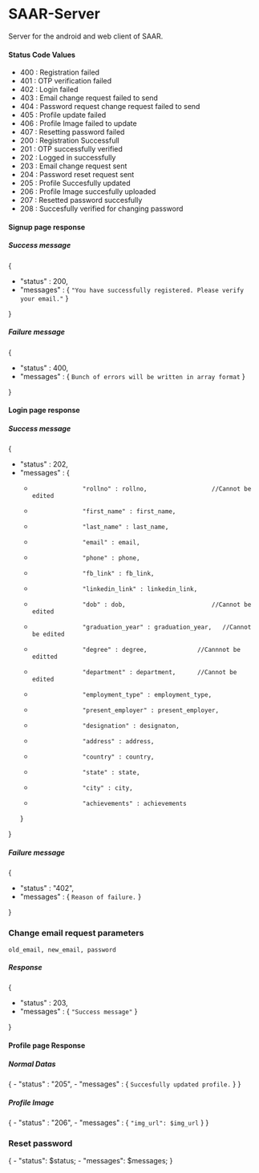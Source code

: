 # SAAR-Server
Server for the android and web client of SAAR.

#### Status Code Values

- 400 : Registration failed
- 401 : OTP verification failed
- 402 : Login failed
- 403 : Email change request failed to send
- 404 : Password request change request failed to send
- 405 : Profile update failed
- 406 : Profile Image failed to update
- 407 : Resetting password failed
- 200 : Registration Successfull
- 201 : OTP successfully verified
- 202 : Logged in successfully
- 203 : Email change request sent
- 204 : Password reset request sent
- 205 : Profile Succesfully updated
- 206 : Profile Image succesfully uploaded
- 207 : Resetted password succesfully
- 208 : Succesfully verified for changing password

#### Signup page response

##### Success message
{
-	"status" : 200,
-	"messages" : 
	{
	 ```"You have successfully registered. Please verify your email."```
	}
	
}

##### Failure message
{
-	"status" : 400,
-	"messages" : 
	{
	 ```Bunch of errors will be written in array format```
	}
	
}

#### Login page response

##### Success message
{
-	"status" : 202,
-	"messages" : 
   {	
	-					"rollno" : rollno,   				//Cannot be edited
	-					"first_name" : first_name,
	-					"last_name" : last_name,
	-					"email" : email,
	-					"phone" : phone,
	-					"fb_link" : fb_link,
	-					"linkedin_link" : linkedin_link,
	-					"dob" : dob,						//Cannot be edited
	-					"graduation_year" : graduation_year,   //Cannot be edited
	-					"degree" : degree,				//Cannnot be editted
	-					"department" : department,		//Cannot be edited
	-					"employment_type" : employment_type,
	-					"present_employer" : present_employer,
	-					"designation" : designaton,
	-					"address" : address,
	-					"country" : country,
	-					"state" : state,
	-					"city" : city,
	-					"achievements" : achievements

	}
	
}

##### Failure message
{
-	"status" : "402",
-	"messages" : 
     {
	 ```Reason of failure.```
     }
      
}

### Change email request parameters

	old_email, new_email, password

##### Response
{
-	"status" : 203,
-	"messages" : 
     {
	```"Success message"```
     }
     
}

#### Profile page Response

##### Normal Datas
{
	-	"status" : "205",
	-	"messages" : 
	     {
		 ```Succesfully updated profile.```
	     }
}


##### Profile Image
{
	-	"status" : "206",
	-	"messages" : 
	     {
	     	``` "img_url": $img_url ```
	     }
}

### Reset password

{
	-	"status": $status;
	-   "messages": $messages;
}
